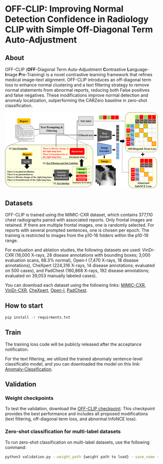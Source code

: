 # OFF-CLIP: Improving Normal Detection Confidence in Radiology CLIP with Simple Off-Diagonal Term Auto-Adjustment

## About
OFF-CLIP (**OFF**-Diagonal Term Auto-Adjustment **C**ontrastive **L**anguage-**I**mage **P**re-Training) is a novel contrastive learning framework that refines medical image–text alignment. OFF-CLIP introduces an off-diagonal term loss to enhance normal clustering and a text filtering strategy to remove normal statements from abnormal reports, reducing both False positives and false negatives. These modifications improve normal detection and anomaly localization, outperforming the CARZero baseline in zero-shot classification.

![alt text](offclip_figure.png)

## Datasets
OFF-CLIP is trained using the MIMIC-CXR dataset, which contains 377,110 chest radiographs paired with associated reports. Only frontal images are retained. If there are multiple frontal images, one is randomly selected. For reports with several prompted sentences, one is chosen per epoch. The training is restricted to images from the p10-16 folders within the p10-19 range.

For evaluation and ablation studies, the following datasets are used: VinDr-CXR (18,000 X-rays, 28 disease annotations with bounding boxes; 3,000 evaluation scans, 68.3% normal), Open-I (7,470 X-rays, 18 disease annotations), CheXpert (224,316 X-rays, 14 disease annotations; evaluated on 500 cases), and PadChest (160,868 X-rays, 192 disease annotations; evaluated on 39,053 manually labeled cases).

You can download each dataset using the following links: [MIMIC-CXR](https://physionet.org/content/mimic-cxr/2.0.0/), [VinDr-CXR](https://physionet.org/content/vindr-cxr/1.0.0/), [CheXpert](https://stanfordaimi.azurewebsites.net/datasets/23c56a0d-15de-405b-87c8-99c30138950c), [Open-I](https://openi.nlm.nih.gov/faq), [PadChest](http://bimcv.cipf.es/bimcv-projects/padchest/).

## How to start
```bash
pip install -r requirments.txt
```

## Train
The training loss code will be publicly released after the acceptance notification. 

For the text filtering, we utilized the trained abnomaly sentence-level classificatio model, and you can downloaded the model on this link: [Anomaly-Classification](https://drive.google.com/file/d/1QuRSJBnaj5Plj_XAxRE8XsyjESLyS9wb/view?usp=sharing).

## Validation
### Weight checkpoints  
To test the validation, download the [OFF-CLIP checkpoint](https://drive.google.com/file/d/1JmfB2jbl-58aBrxRwaMrGjhPNUUjKNC-/view?usp=drive_link). This checkpoint provides the best performance and includes all proposed modifications (text filtering, off-diagonal term loss, and abnormal InfoNCE loss).

### Zero-shot classification for multi-label datasets
To run zero-shot classification on multi-label datasets, use the following command:
```bash
python3 validation.py --weight_path {weight path to load} --save_name {name to save similarities and results} -c configs/offclip.yaml
```




